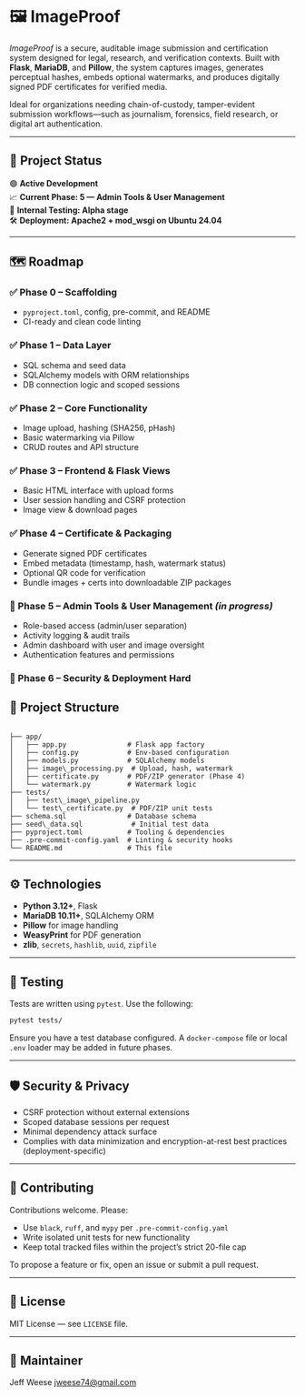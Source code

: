 # 🖼️ ImageProof

_ImageProof_ is a secure, auditable image submission and certification system designed for legal, research, and verification contexts. Built with **Flask**, **MariaDB**, and **Pillow**, the system captures images, generates perceptual hashes, embeds optional watermarks, and produces digitally signed PDF certificates for verified media.

Ideal for organizations needing chain-of-custody, tamper-evident submission workflows—such as journalism, forensics, field research, or digital art authentication.

---

## 🚀 Project Status

🟢 **Active Development**  
📈 **Current Phase: 5 — Admin Tools & User Management**  
🧪 **Internal Testing: Alpha stage**  
🛠️ **Deployment: Apache2 + mod_wsgi on Ubuntu 24.04**

---

## 🗺️ Roadmap

### ✅ Phase 0 – Scaffolding
- `pyproject.toml`, config, pre-commit, and README
- CI-ready and clean code linting

### ✅ Phase 1 – Data Layer
- SQL schema and seed data
- SQLAlchemy models with ORM relationships
- DB connection logic and scoped sessions

### ✅ Phase 2 – Core Functionality
- Image upload, hashing (SHA256, pHash)
- Basic watermarking via Pillow
- CRUD routes and API structure

### ✅ Phase 3 – Frontend & Flask Views
- Basic HTML interface with upload forms
- User session handling and CSRF protection
- Image view & download pages

### ✅ Phase 4 – Certificate & Packaging
- Generate signed PDF certificates
- Embed metadata (timestamp, hash, watermark status)
- Optional QR code for verification
- Bundle images + certs into downloadable ZIP packages

### 🔄 Phase 5 – Admin Tools & User Management *(in progress)*
- Role-based access (admin/user separation)
- Activity logging & audit trails
- Admin dashboard with user and image oversight
- Authentication features and permissions

### 🔐 Phase 6 – Security & Deployment Hard

## 📂 Project Structure

```

├── app/
│   ├── app.py               # Flask app factory
│   ├── config.py            # Env-based configuration
│   ├── models.py            # SQLAlchemy models
│   ├── image\_processing.py  # Upload, hash, watermark
│   ├── certificate.py       # PDF/ZIP generator (Phase 4)
│   └── watermark.py         # Watermark logic
├── tests/
│   ├── test\_image\_pipeline.py
│   └── test\_certificate.py  # PDF/ZIP unit tests
├── schema.sql               # Database schema
├── seed\_data.sql            # Initial test data
├── pyproject.toml           # Tooling & dependencies
├── .pre-commit-config.yaml  # Linting & security hooks
└── README.md                # This file

````

---

## ⚙️ Technologies

- **Python 3.12+**, Flask
- **MariaDB 10.11+**, SQLAlchemy ORM
- **Pillow** for image handling
- **WeasyPrint** for PDF generation
- **zlib**, `secrets`, `hashlib`, `uuid`, `zipfile`

---

## 🧪 Testing

Tests are written using `pytest`. Use the following:

```bash
pytest tests/
````

Ensure you have a test database configured. A `docker-compose` file or local `.env` loader may be added in future phases.

---

## 🛡️ Security & Privacy

* CSRF protection without external extensions
* Scoped database sessions per request
* Minimal dependency attack surface
* Complies with data minimization and encryption-at-rest best practices (deployment-specific)

---

## 🤝 Contributing

Contributions welcome. Please:

* Use `black`, `ruff`, and `mypy` per `.pre-commit-config.yaml`
* Write isolated unit tests for new functionality
* Keep total tracked files within the project’s strict 20-file cap

To propose a feature or fix, open an issue or submit a pull request.

---

## 📜 License

MIT License — see `LICENSE` file.

---

## 🧭 Maintainer

Jeff Weese
jweese74@gmail.com
